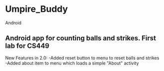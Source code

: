 # Umpire_Buddy
Android 
## Android app for counting balls and strikes. First lab for CS449

New Features in 2.0:
	-Added reset button to menu to reset balls and strikes
	-Added about item to menu which loads a simple "About" activity